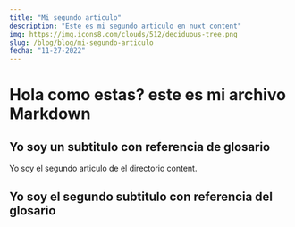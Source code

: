 ```yaml
---
title: "Mi segundo articulo"
description: "Este es mi segundo articulo en nuxt content"
img: https://img.icons8.com/clouds/512/deciduous-tree.png
slug: /blog/blog/mi-segundo-articulo
fecha: "11-27-2022"
---
```


# Hola como estas? este es mi archivo Markdown

## Yo soy un subtitulo con referencia de glosario

Yo soy el segundo articulo de el directorio content.

## Yo soy el segundo subtitulo con referencia del glosario
